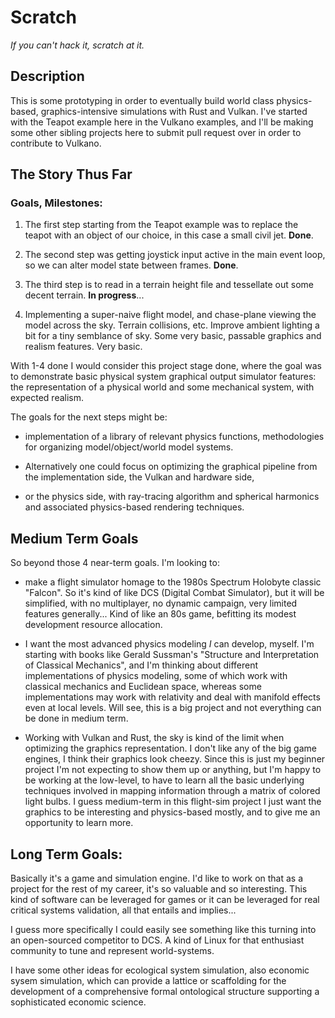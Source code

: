 # Scratch
_If you can't hack it, scratch at it._


## Description

This is some prototyping in order to eventually build world class physics-based, graphics-intensive simulations with Rust and Vulkan.  I've started with the Teapot example here in the Vulkano examples, and I'll be making some other sibling projects here to submit pull request over in order to contribute to Vulkano.

## The Story Thus Far

### Goals, Milestones:

1.  The first step starting from the Teapot example was to replace the teapot with an object of our choice, in this case a small civil jet.  **Done**.

2.  The second step was getting joystick input active in the main event loop, so we can alter model state between frames. **Done**.

3.  The third step is to read in a terrain height file and tessellate out some decent terrain.  **In progress**...

4.  Implementing a super-naive flight model, and chase-plane viewing the model across the sky.  Terrain collisions, etc.  Improve ambient lighting a bit for a tiny semblance of sky.  Some very basic, passable graphics and realism features.  Very basic.

With 1-4 done I would consider this project stage done, where the goal was to demonstrate basic physical system graphical output simulator features: the representation of a physical world and some mechanical system, with expected realism.  

The goals for the next steps might be:

- implementation of a library of relevant physics functions, methodologies for organizing model/object/world model systems.  

- Alternatively one could focus on optimizing the graphical pipeline from the implementation side, the Vulkan and hardware side,

- or the physics side, with ray-tracing algorithm and spherical harmonics and associated physics-based rendering techniques.


## Medium Term Goals
So beyond those 4 near-term goals.
I'm looking to:

- make a flight simulator homage to the 1980s Spectrum Holobyte classic "Falcon".  So it's kind of like DCS (Digital Combat Simulator), but it will be simplified, with no multiplayer, no dynamic campaign, very limited features generally...  Kind of like an 80s game, befitting its modest development resource allocation.

- I want the most advanced physics modeling _I_ can develop, myself.  I'm starting with books like Gerald Sussman's "Structure and Interpretation of Classical Mechanics", and I'm thinking about different implementations of physics modeling, some of which work with classical mechanics and Euclidean space, whereas some implementations may work with relativity and deal with manifold effects even at local levels.  Will see, this is a big project and not everything can be done in medium term.

- Working with Vulkan and Rust, the sky is kind of the limit when optimizing the graphics representation.  I don't like any of the big game engines, I think their graphics look cheezy.  Since this is just my beginner project I'm not expecting to show them up or anything, but I'm happy to be working at the low-level, to have to learn all the basic underlying techniques involved in mapping information through a matrix of colored light bulbs.  I guess medium-term in this flight-sim project I just want the graphics to be interesting and physics-based mostly, and to give me an opportunity to learn more.



## Long Term Goals:

Basically it's a game and simulation engine.  I'd like to work on that as a project for the rest of my career, it's so valuable and so interesting.  This kind of software can be leveraged for games or it can be leveraged for real critical systems validation, all that entails and implies...

I guess more specifically I could easily see something like this turning into an open-sourced competitor to DCS.  A kind of Linux for that enthusiast community to tune and represent world-systems.

I have some other ideas for ecological system simulation, also economic sysem simulation, which can provide a lattice or scaffolding for the development of a comprehensive formal ontological structure supporting a sophisticated economic science.
